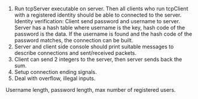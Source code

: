 1. Run tcpServer executable on server. Then all clients who run tcpClient with
a registered identity should be able to connected to the server. Identity 
verification: Client send password and username to server. Server has a hash 
table where username is the key, hash code of the password is the data. If the 
username is found and the hash code of the password matches, the connection can
be built.
2. Server and client side console should print suitable messages to describe 
connections and sent/received packets.
3. Client can send 2 integers to the server, then server sends back the sum.
4. Setup connection ending signals.
5. Deal with overflow, illegal inputs. 


Username length, password length, max number of registered users.